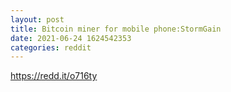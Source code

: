 ```yaml
--- 
layout: post 
title: Bitcoin miner for mobile phone:StormGain 
date: 2021-06-24 1624542353 
categories: reddit 
--- 
```

https://redd.it/o716ty